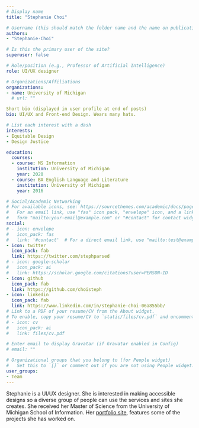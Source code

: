 ```yaml
---
# Display name
title: "Stephanie Choi"

# Username (this should match the folder name and the name on publications)
authors:
- "Stephanie-Choi"

# Is this the primary user of the site?
superuser: false

# Role/position (e.g., Professor of Artificial Intelligence)
role: UI/UX designer

# Organizations/Affiliations
organizations:
- name: University of Michigan
  # url: ""

Short bio (displayed in user profile at end of posts)
bio: UI/UX and Front-end Design. Wears many hats.

# List each interest with a dash
interests:
- Equitable Design
- Design Justice

education:
  courses:
  - course: MS Information
    institution: University of Michigan
    year: 2020
  - course: BA English Language and Literature
    institution: University of Michigan
    year: 2016

# Social/Academic Networking
# For available icons, see: https://sourcethemes.com/academic/docs/page-builder/#icons
#   For an email link, use "fas" icon pack, "envelope" icon, and a link in the
#   form "mailto:your-email@example.com" or "#contact" for contact widget.
social:
# - icon: envelope
#   icon_pack: fas
#   link: '#contact'  # For a direct email link, use "mailto:test@example.org".
- icon: twitter
  icon_pack: fab
  link: https://twitter.com/stephparsed
# - icon: google-scholar
#   icon_pack: ai
#   link: https://scholar.google.com/citations?user=PERSON-ID
- icon: github
  icon_pack: fab
  link: https://github.com/choisteph
- icon: linkedin
  icon_pack: fab
  link: https://www.linkedin.com/in/stephanie-choi-06a855bb/
# Link to a PDF of your resume/CV from the About widget.
# To enable, copy your resume/CV to `static/files/cv.pdf` and uncomment the lines below.
# - icon: cv
#   icon_pack: ai
#   link: files/cv.pdf

# Enter email to display Gravatar (if Gravatar enabled in Config)
# email: ""

# Organizational groups that you belong to (for People widget)
#   Set this to `[]` or comment out if you are not using People widget.
user_groups:
- Team
---
```


Stephanie is a UI/UX designer. She is interested in making accessible designs so a diverse group of people can use the services and sites she creates. She received her Master of Science from the University of Michigan School of Information. Her [portfolio site](choisteph.github.io), features some of the projects she has worked on.

